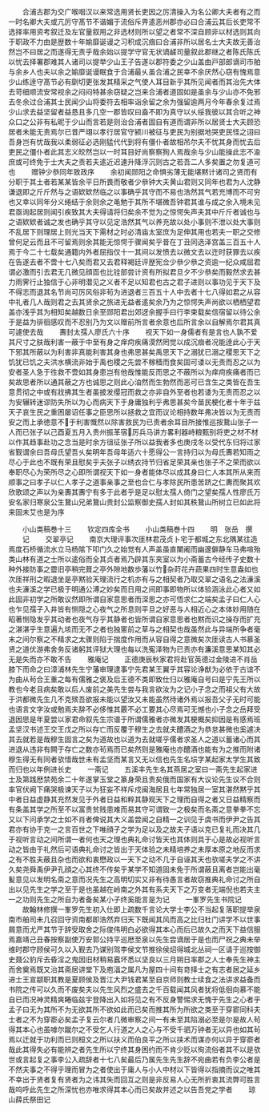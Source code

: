 <!-- { "loadSidebar": true } -->
　　合浦古郡为交广喉咽汉以来常选用贤长吏因之厉清操入为名公卿大夫者有之而一时名卿大夫或亢厉守髙节不谐媚于流俗斥畀逺恶州郡亦必曰合浦云其后长吏常不选择率用资考叙迁及左官量叙用之非选材则所以望之者常不深自顾非以材选则其向于职政不力由是歴数十年媮靡诞谩之习积成沉痼曰合浦非所以居名士大夫故无善治然岂不曰居之而遂得无责乎哉余始以提学守官无状谪鹾司量叙此郡继之者陈氏陈氏以忧去择署郡难其人诸司以提举少山王子告遂以郡符委之少山盖由戸部郎谪司市舶与余乡人也夫以余之媮靡诞谩眠食于合浦最乆虽合浦之民幸不余厌然心窃有愧焉意少山练逹守髙节必有劘切更张发其精采之气使人耳目新乎其所见闻者而其治先大体去苛细顺流安常视余之闷闷特甚余窃疑之岂来合浦者道固如是虽余与少山亦不免邪去冬余过合浦其士民闻少山将委符去相率诣余留之余为强留逾两月今年春余复过焉少山求去益坚留者益恳且多几空一郡皆叹曰盍不即为真守以乆绥我彼以其合听之神众口之公非有私昵于少山而言若是则治合浦者固自有道而谓非所以居贤士大夫顾恐居者未能无责焉尔已昔严翊以孝行居官守颍川被征与吏民为别据地哭吏民怪之诩曰吾身岂有忧哉我以柔弱征必选刚猛代代到将有僵仆者故相吊尔夫不忧其身而忧去后吏民之僵仆者此其志义皎然岂以一时耳目好尚察察狥人焉哉余与少山能操此志不渝庶或可终免于士大夫之责若夫逺近迟速升降浮沉则古之若吾二人多矣置之勿复道可也
　　赠钟少叅同年致政序
　　余初闻郧阳之命惧劣薄无能堪黙计诸司之贤而有分职于其土者若某某皆余平日所畏而敬者少叅钟大夫黄山君则又同年也君为人沈静谦退即之斤斤然与之语欵欵然临之以事确乎其守而不易也浩然其气若充博而不可穷也又幸以同年分义绻结于余则余之黾勉于其所不堪微吾钟君其谁与成之余入境未见君亟询起居则闻引疾致其大夫得请将归矣余不觉为之惊愕失声夫其中斤斤者诚也与之语欵欵者诚之发也确乎其守以见定浩然其气以养充故以处小事则不泄以处大事则不乱居下则理居上则光当天下需材之时必清庙太室庶为足伸其用也若夫一职之交修曾何足云而且不可留焉则余其能无惊愕于骤闻矣乎昔在丁丑同选泽宫盖三百五十人焉于今二十七载矣通籍内外者屈指仅十一其间以发愤去以微文去以迕时获罪去以疾在告遂去者不啻十七八矣而君又去君释褐廷评歴宪佥少叅少叅之资逾一纪众咸屈君谓必激而引去君无几微见顔靣也比铨部尝计资有所拟君旦夕不少叅矣而毅然求去甚力雨霁行止独信于心非明潜见之义者不足以知君也古之君子进则以事功见于天下及不得志而退其名节尚可厉风俗非茍为进退者三百五十人中去者十七八得如君之从容中礼者几人哉则君之去其贤余之旅进无益者逺矣余乃为之惊愕失声尚欲以栖栖望君盖亦浅乎其为相知矣越数日余至郧阳君出郊迓余握手曰行李束载矣信宿留以待公余于是益为徘徊感叹而不忍别乃为文以赠前所言者余意也后所言余以自解焉尔君其真可遽使去哉
　　夀封太孺人廖氏六十序
　　视天下如一身儒者有是言也人孰不爱其尺寸之肤哉利害一蔽于中至有身之痒疴疾痛漠然罔觉以成沉痼者况能逹此心于天下邪其所蔽以为利害非真能利害其身也弗思甚矣禹思天下之溺犹已溺之稷思天下之饥犹已饥之夫洪水横流非始于禹也稷之先尝不稼穑而食矣固可诿以无责而忍之以为安者圣人急于徃救不啻如其身患岂有他哉惟能反而思之不蔽所以为痒疴疾痛者而已矣故思者所以通其蔽之方也诚思之则此心油然而生勃然而恶可已含生之类皆在吾生意贯彻之中或有戕拂其生者虽披发缨冠而救之亦非自外至者也若诿为无责而忍之以为安辗转迷谬防失所以为心而病天下于身庸独利乎弗思甚矣今苗民梗化者十年于兹天子哀生民之重困屡诏任事之臣思所以拯救之宜而议论相持数年弗决皆以为无责而安之而上承徳意不于利害慨然以除害救民为已责者余耳目所接惟巡按鵞山张子一人而已张子以己酉夏五月入贵州振革宿厉兵马讲方畧利器峙粮甄别将吏之材不材以作其趋事赴功之念当是时余方徂征张子所以益我者多也庚戌冬以受代东归将过家省觐谓余曰吾母氏望吾乆矣明年吾母年适六十愿得公一言持归以为母氏夀若知雨之尽心于此也不既有荣且慰矣乎夫张子以绣衣持节归省足荣其亲也张子不之荣而欲以奉职尽心为荣所尽之心即所谓视天下如一身者能体尽以成其身曰仁人本其所从来而顺事之曰孝子以仁人孝子之道事亲事之至也合仁与孝除民所患苦跻之仁夀而聚其欢欣歌颂之声以为亲夀其夀宁有多于此者乎是足以慰太孺人倚门之望矣孺人性廖氏万安名家归寒泉公生鵞山兄弟鵞山贵封公监察御史孺人封如其秩鵞山所树立已如此将来固未艾也是为序













　　小山类稿巻十三
　　钦定四库全书
　　小山类稿巻十四
　　明　张岳　撰
　　记
　　交翠亭记
　　南京大理评事次厓林君茂贞卜宅于都城之东北隅某往造焉度石桥循流水立马杨隂下叩门久之始觉有人声盖虽直闉阇而幽邃僻静车马弗喧殆类山林有道之士所以逺俗而全其贞者焉乃辟其东夹室以为小斋蓄古今经传子史数十种外接防事之霤旧亭稍完葺之亭外隙地数歩藩以竹杂莳花卉蔬果四时生意盎如也次厓祥刑之暇退坐是亭黙验天理流行之机亦有与之相契者乃取交翠之语名之法濓溪也夫濓溪之学已极于明通公溥之妙矣而日用之间即事即物所以体验涵泳此心者又如此固非初学之所敢议然即所谓自家意思者而深思之亦可悟求仁之端矣孟子曰仁人心也乍见孺子入井皆有恻隠之心夜气之所息则平旦之好恶与人相近心之本体妙用随在昭著恻隐发乎其动者也夜气存乎其静者也皆所谓自家意思者也黙而识之操存而扩充之湛湛乎生意遍九垓而无不之者也独窻前之草与之相契也哉虽然此与异端所争者毫末之间尔察之不精求之太骤则陷于揣度作用而从容自得之意微矣次厓读古人书慕圣贤之道优游弗舍务反诸躬其评狱大理也每以洗寃泽物为已责亦有濂溪意思某知其必无是失而亦不敢不告
　　雅庵记
　　正德庚辰秋家君将赴官英德过金陵进不肖岳膝下而命之曰漳浦林先生宁藩审理逮事宁先君某王翼乎其容论诤猷为必依于古谊不为曲从茍合王重之每有儒雅之褒及后王德不类即致仕归以雅庵自号曰是宁先王所以教也今老且病矣敢以后人废前之美先生尝与我言欲汝为之记小子念之而祖父有大故于洪都微先生几不克殡吾欲报未能以望汝又未能虽然待诸外焉以报吾父子无时可能也语言文字汝或勉焉夫辞不必侈惟其覈不必工要其心尽焉可无憾也小子念之岳拜受退因思是年夏尝以家君命叙先生宗谱于所谓儒雅者亦微发其梗概矣抑因是有感焉班孟坚汉书述王交王戊之所以存亡而反覆于穆生之去就夫醴酒之为恭怠甚微也奚遽决其去就若是哉穆生固言之矣为道故也以道为去就嗟乎儒者求圣人之道以蓄诸心而其进退从违非有闗于存亡之数亦茍焉而已矣然则是雅庵也亦醴酒也能有为之推而附诸穆生得无有同者欤惜哉世未有孟坚而某言又无以信也先生名埙字某起家太学生其致而归也以年例进长史
　　一斋记
　　五溪丰先生名其燕居之室曰一斋先生起家进士及第践厯禁苑余二十年遂掌玉堂之篆身荣且贵矣俄而国家有大议论先生议不合则率官伏阙下痛哭极谏天子以为狂妄不祥斥戍闽海居且七年常独居一室其湛然黙乎其中者日益虚静其充然发见于外者日益和粹其静观天下之理而自得之者又日益精察而有条盖其学之所至不以富贵贫贱患难而易其守可谓致一之极矣而名斋之意拳拳不忘又以下问承学之士如不肖者俾说其大义盖尝闻之自精一之训见于虞书而伊尹之告其君亦有协于克一之言百世之下唯顔子之学为足以及之故夫子语以克已复礼而决其几于视听言动之间所谓一者何也天之理也典礼命讨皆天也其体则具于心是故必视听言动之皆由于礼然后可语典礼命讨之皆出于天体验之未精培养之未厚本原之地反而求之有不胜夫蔽且杂也而欲和衷懋政以一天下之动不几于自诬其天也欤嗟夫学之不讲久矣尧舜禹伊尹孔顔之心其终不传矣乎某学不知道固未免于所谓蔽且离者岂能出毫髪意见以发明名斋之意而况先生之高明切实又非有待愚言者故窃推典礼命讨之所自出以见先生之学之至于是也虽越在岭南之外其有系夫天下之万变者无端倪也若夫主一之功则先生之所自为者备矣某小子终奚能言是为记
　　一峯罗先生书院记
　　故翰林修撰一峯罗先生初入仕即上疏数千言论大学士李公不当起复落职提举泉南市舶司未几召回守资南都即浩然弃归天下既闻其风而高之比归杜门讲学不以世事屑意而尤严其节于辞受取舍之际俊伟明白必欲得其本心而后已故久之而天下益信服焉嘉靖己丑春按察副使万安郭公持平巡厯至泉以先生尝谪居于是也而尸祝之典未举维时郡守顾侯可久以入觐去乃谋别驾李侯文节推徐侯炤得城北丛祠一区请于巡按御史聂公豹斥去昏淫之鬼因旧材稍易蠧坏悉以坚良以三月朔日率郡之人士奉先生神主而舍奠焉既又治其斋居讲堂下及庖湢之属凡为屋四十间有竒择士之有志者居之延乡进士王宣颛职其教是夏顾侯及晋江大尹钱君某至自京师则教士续食之法讲求益备而书院之传可以久而不废矣夫以先生风烈之盛去之千百载闻其风者犹将低徊向慕不能自已而况神灵精爽睠临兹宇登降出入如将见之有不反身警惕求无愧于先生之心者乎孟子曰无为其所不为无欲其所不欲如此而已矣而推其所为所欲之类至于穿窬同科夫士者之不为穿窬必矣孟子复云尔者几微审察之间一有未至其陷溺必至是尔是故人茍得其本心也虽嘑尔蹴尔之不受乞人行道之人之心与不受千驷万钟者无以异也如其茍焉以迁就于功利而已则桓文之所以扶义而伯良平之所以挟术而谋亦何以异于穿窬者哉此其得失必有能辨之者先生所以宁终其身困约而不肯少贬以徇流俗者其不以是欤世或言起复之事李公入疏辞者十七八矣最后乃属先生先生辞不宛曲若有负李公者是不然夫事之不得乎理而冒为之者使出于庸人与小人中材以下皆得以指摘而议之唯其不幸出于贤者复有贤者为之讳其失而回互之则是非反易人心无所折衷其流弊可胜言哉呜呼此先生之所深忧也亦唯求得其本心而已矣故并述之以告吾党之学者
　　琼山薛氏祭田记
